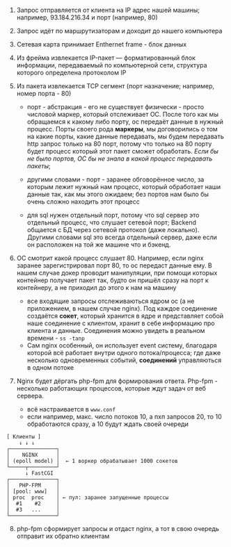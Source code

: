 1. Запрос отправляется от клиента на IP адрес нашей машины; например, 93.184.216.34 и порт (например, 80)
2. Запрос идёт по маршрутизаторам и доходит до нашего компьютера
3. Сетевая карта принимает Enthernet frame - блок данных
4. Из фрейма извлекается IP-пакет — форматированный блок информации, передаваемый по компьютерной сети, структура которого определена протоколом IP
5. Из пакета извлекается TCP сегмент (порт назначение; например, номер порта - 80)
    - порт - абстракция - его не существует физически - просто числовой маркер, который отслеживает ОС. После того как мы обращаемся к какому либо порту, ос передаёт данные в нужный процесс. Порты своего рода **маркеры**, мы договорились о том на какие порты, какие данные передавать, мы будем передавать http запрос только на 80 порт, потому что только на 80 порту будет процесс который этот пакет сможет обработать. *Если бы не было портов, ОС бы не знала в какой процесс передавать пакеты*;
    - другими словами - порт - заранее обговорённое число, за которым лежит нужный нам процесс, который обработает наши данные так, как мы этого ожидаем; без портов нам было бы очень сложно находить этот процесс
    
    - для sql нужен отдельный порт, потому что sql сервер это отдельный процесс, что слушает сетевой порт; Backend общается с БД через сетевой протокол (даже локально). Другими словами sql это всегда отдельный сервер, даже если он расположен на той же машине что и бэкенд.

6. ОС смотрит какой процесс слушает 80. Например, если nginx заранее зарегистрировал порт 80, то ос передаст данные ему. В нашем случае докер проводит манипуляции, при помощи которых контейнер получает пакет так, будто он пришёл сразу на порт к контейнеру, а не приходил до этого к нам на машину
    - все входящие запросы отслеживаються ядром ос (а не приложением, в нашем случае nginx). Под каждое соединение создаётся **сокет**, который хранится в ядре и представляет собой наше соединение с клиентом, хранит в себе информацию про клиента и данные. Соединения можно увидеть в реальном времени - `ss -tanp`
    - Сам nginx особенный, он использует event систему, благодаря которой всё работает внутри одного потока/процесса; где даже несколько одновременных событий, **соединений** управляються в одном потоке
7. Nginx будет дёргать php-fpm для формирования ответа. Php-fpm - несколько работающих процессов, которые ждут задач от веб сервера.
    - всё настраивается в `www.conf`
    - если например, макс. число потоков 10, а пхп запросов 20, то 10 обработаются сразу, а 10 будут ждать своей очереди
```plaintext
[ Клиенты ] 
    ↓ ↓ ↓
┌───────────────┐
│    NGINX      │
│ (epoll model) │  ← 1 воркер обрабатывает 1000 сокетов
└─────┬─────────┘
      ↓ FastCGI
┌───────────────┐
│   PHP-FPM     │
│ [pool: www]   │
│ proc  proc    │ ← пул: заранее запущенные процессы
│  #1    #2     │
│  #3   ...     │
└───────────────┘
```
8. php-fpm сформирует запросы и отдаст nginx, а тот в свою очередь отправит их обратно клиентам
